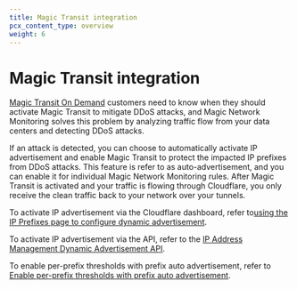 ```yaml
---
title: Magic Transit integration
pcx_content_type: overview
weight: 6
---
```


#  Magic Transit integration

[Magic Transit On Demand](/magic-transit/on-demand/) customers need to know when they should activate Magic Transit to mitigate DDoS attacks, and Magic Network Monitoring solves this problem by analyzing traffic flow from your data centers and detecting DDoS attacks.

If an attack is detected, you can choose to automatically activate IP advertisement and enable Magic Transit to protect the impacted IP prefixes from DDoS attacks. This feature is refer to as auto-advertisement, and you can enable it for individual Magic Network Monitoring rules. After Magic Transit is activated and your traffic is flowing through Cloudflare, you only receive the clean traffic back to your network over your tunnels.

To activate IP advertisement via the Cloudflare dashboard, refer to [​using the IP Prefixes page to configure dynamic advertisement](https://developers.cloudflare.com/byoip/how-to/configure-dynamic-advertisement/#configure-dynamic-advertisement-via-the-dashboard). 

To activate IP advertisement via the API, refer to the [IP Address Management Dynamic Advertisement API](https://api.cloudflare.com/#ip-address-management-dynamic-advertisement-properties).

To enable per-prefix thresholds with prefix auto advertisement, refer to [Enable per-prefix thresholds with prefix auto advertisement](/magic-transit/how-to/auto-advertise-prefixes/).